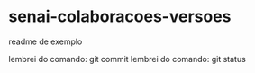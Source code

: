 # senai-colaboracoes-versoes

readme de exemplo

lembrei do comando: git commit
lembrei do comando: git status